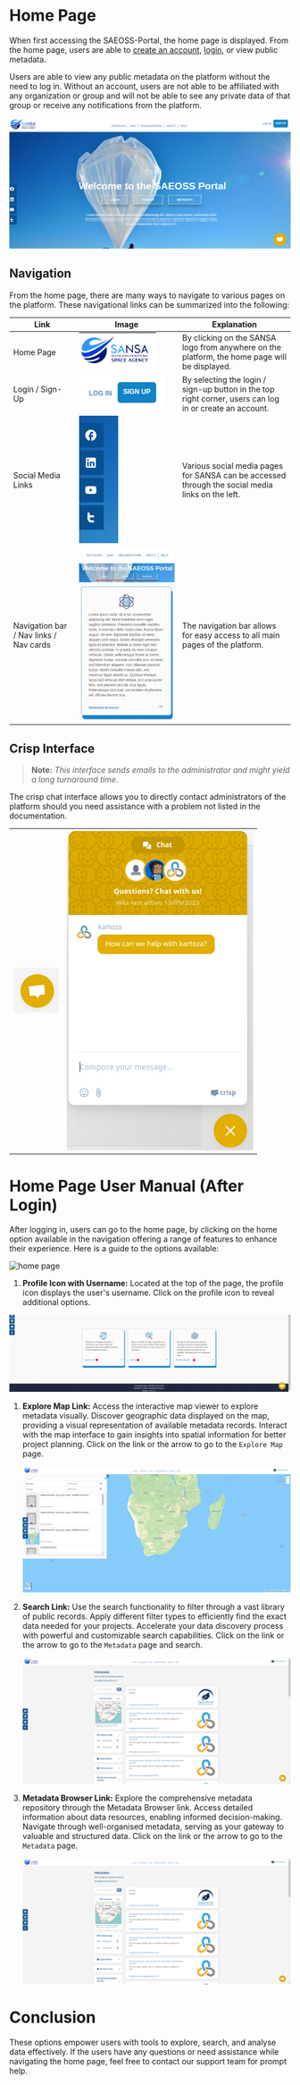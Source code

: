 # Home Page

When first accessing the SAEOSS-Portal, the home page is displayed. From the home page, users are able to [create an account](../guide/registering.md), [login](../guide/logging-in.md), or view public metadata.

Users are able to view any public metadata on the platform without the need to log in. Without an account, users are not able to be affiliated with any organization or group and will not be able to see any private data of that group or receive any notifications from the platform.

![Home Page](./img/Home.png)

## Navigation

From the home page, there are many ways to navigate to various pages on the platform. These navigational links can be summarized into the following:

| Link | Image | Explanation |
| -- | -- | -- |
| Home Page | ![Home_link](./img/Home_link.png) | By clicking on the SANSA logo from anywhere on the platform, the home page will be displayed. |
| Login / Sign-Up | ![Home_link](./img/login-signup.png) | By selecting the login / sign-up button in the top right corner, users can log in or create an account. |
| Social Media Links | ![Home_link](./img/social_media.png) | Various social media pages for SANSA can be accessed through the social media links on the left. |
| Navigation bar / Nav links / Nav cards | ![Home_link](./img/nav-pane.png) <br> ![Nav_links](./img/nav-links.png) <br> ![Nav_card](./img/nav-card.png)| The navigation bar allows for easy access to all main pages of the platform. |

## Crisp Interface

> **Note:** *This interface sends emails to the administrator and might yield a long turnaround time.*

The crisp chat interface allows you to directly contact administrators of the platform should you need assistance with a problem not listed in the documentation.

|   |   |
 --- | --- |
| ![interface](./img/crisp_chat_icon.png) | ![Crisp_chat_interface](./img/crisp_chat.png) |

# Home Page User Manual (After Login)

After logging in, users can go to the home page, by clicking on the home option available in the navigation offering a range of features to enhance their experience. Here is a guide to the options available:

![home page](./img/home-1.png)

1. **Profile Icon with Username:** Located at the top of the page, the profile icon displays the user's username. Click on the profile icon to reveal additional options.

![home page](./img/home-2.png)

1. **Explore Map Link:** Access the interactive map viewer to explore metadata visually. Discover geographic data displayed on the map, providing a visual representation of available metadata records. Interact with the map interface to gain insights into spatial information for better project planning. Click on the link or the arrow to go to the `Explore Map` page.

    ![explore map](./img/home-3.png)

2. **Search Link:** Use the search functionality to filter through a vast library of public records. Apply different filter types to efficiently find the exact data needed for your projects. Accelerate your data discovery process with powerful and customizable search capabilities. Click on the link or the arrow to go to the `Metadata` page and search.

    ![search](./img/home-4.png)


3. **Metadata Browser Link:** Explore the comprehensive metadata repository through the Metadata Browser link. Access detailed information about data resources, enabling informed decision-making. Navigate through well-organised metadata, serving as your gateway to valuable and structured data. Click on the link or the arrow to go to the `Metadata` page.

    ![metadata](./img/home-4.png)

# Conclusion 

These options empower users with tools to explore, search, and analyse data effectively. If the users have any questions or need assistance while navigating the home page, feel free to contact our support team for prompt help.
